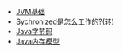 * [JVM基础](jvm/jvm-basic.md)
* [Sychronized是怎么工作的?(转)](jvm/synchronized.md)
* [Java字节码](jvm/bytecode.md)
* [Java内存模型](jvm/jmm.md)
